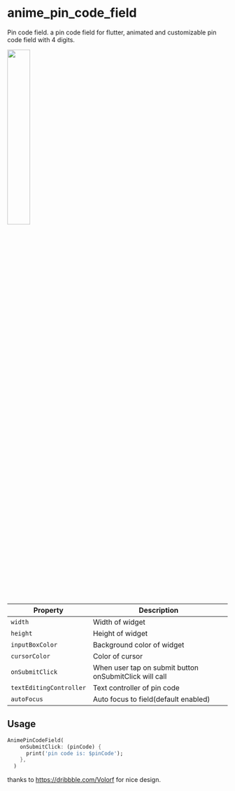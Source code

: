 # anime_pin_code_field

Pin code field.
a pin code field for flutter, animated and customizable pin code field with 4 digits.

<img src="https://user-images.githubusercontent.com/32927238/110198529-7e394580-7e53-11eb-8239-7e3a8cce4d5f.gif" width="32%">

| Property | Description |
| --- | --- |
| `width` | Width of widget |
| `height` | Height of widget |
| `inputBoxColor` | Background color of widget |
| `cursorColor` | Color of cursor |
| `onSubmitClick` | When user tap on submit button onSubmitClick will call  |
| `textEditingController` | Text controller of pin code  |
| `autoFocus` | Auto focus to field(default enabled)  |



Usage
-----

```dart
AnimePinCodeField(
    onSubmitClick: (pinCode) {
      print('pin code is: $pinCode');
    },
  )
```
thanks to https://dribbble.com/Volorf for nice design.
